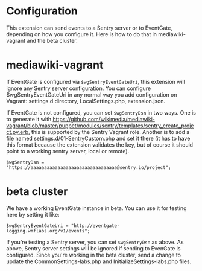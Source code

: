Configuration
=============

This extension can send events to a Sentry server or to EventGate, depending on how you configure it.  Here is how to do that in mediawiki-vagrant and the beta cluster.

mediawiki-vagrant
=================

If EventGate is configured via `$wgSentryEventGateUri`, this extension will ignore any Sentry server configuration.  You can configure $wgSentryEventGateUri in any normal way you add configuration on Vagrant: settings.d directory, LocalSettings.php, extension.json.

If EventGate is not configured, you can set `$wgSentryDsn` in two ways.  One is to generate it with https://github.com/wikimedia/mediawiki-vagrant/blob/master/puppet/modules/sentry/templates/sentry_create_project.py.erb, this is supported by the Sentry Vagrant role.  Another is to add a file named settings.d/01-SentryCustom.php and set it there (it has to have this format because the extension validates the key, but of course it should point to a working sentry server, local or remote).

```
$wgSentryDsn = "https://aaaaaaaaaaaaaaaaaaaaaaaaaaaaaaaa@sentry.io/project";
```

beta cluster
============

We have a working EventGate instance in beta.  You can use it for testing here by setting it like:

```
$wgSentryEventGateUri = "http://eventgate-logging.wmflabs.org/v1/events";
```

If you're testing a Sentry server, you can set `$wgSentryDsn` as above.  As above, Sentry server settings will be ignored if sending to EvenGate is configured.  Since you're working in the beta cluster, send a change to update the CommonSettings-labs.php and InitializeSettings-labs.php files.
